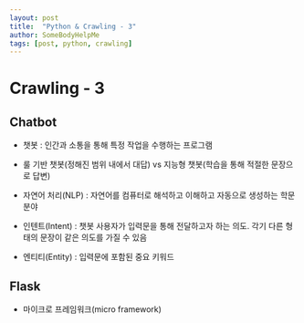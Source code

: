 ```yaml
---
layout: post
title:  "Python & Crawling - 3"
author: SomeBodyHelpMe
tags: [post, python, crawling]
---
```

# Crawling - 3

## Chatbot

* 챗봇 : 인간과 소통을 통해 특정 작업을 수행하는 프로그램

* 룰 기반 챗봇(정해진 범위 내에서 대답) vs 지능형 챗봇(학습을 통해 적절한 문장으로 답변)
* 자연어 처리(NLP) : 자연어를 컴퓨터로 해석하고 이해하고 자동으로 생성하는 학문분야
* 인텐트(Intent) : 챗봇 사용자가 입력문을 통해 전달하고자 하는 의도. 각기 다른 형태의 문장이 같은 의도를 가질 수 있음
* 엔티티(Entity) : 입력문에 포함된 중요 키워드



## Flask

* 마이크로 프레임워크(micro framework)

